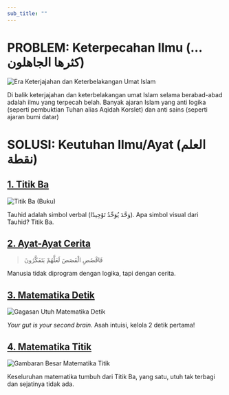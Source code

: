 ```yaml
---
sub_title: ""
---
```

# PROBLEM: Keterpecahan Ilmu (... كثرها الجاهلون)

![Era Keterjajahan dan Keterbelakangan Umat Islam](/images/uploads/era-keterjajahan-dan-keterbelakangan-umat-islam.jpg "Era Keterjajahan dan Keterbelakangan Umat Islam")

Di balik keterjajahan dan keterbelakangan umat Islam selama berabad-abad adalah ilmu yang terpecah belah. Banyak ajaran Islam yang anti logika (seperti pembuktian Tuhan alias Aqidah Korslet) dan anti sains (seperti ajaran bumi datar)

# SOLUSI: Keutuhan Ilmu/Ayat (العلم نقطة)

## [1. Titik Ba](/pages/titik-ba)

![Titik Ba (Buku)](/images/uploads/titik-ba-buku-.jpg "Titik Ba (Buku)")

Tauhid adalah simbol verbal (وَحَّدَ يُوَحِّدُ تَوْحِيدًا). Apa simbol visual dari Tauhid? Titik Ba.

## [2. Ayat-Ayat Cerita](/pages/ayat-cerita)

> فَاقْصُصِ الْقَصَصَ لَعَلَّهُمْ يَتَفَكَّرُونَ

Manusia tidak diprogram dengan logika, tapi dengan cerita.

## [3. Matematika Detik](/pages/matematika-detik)

![Gagasan Utuh Matematika Detik](/images/uploads/whatsapp-image-2025-07-27-at-18.26.47_b8d0e08c.jpg "Gagasan Utuh Matematika Detik")

*Your gut is your second brain*. Asah intuisi, kelola 2 detik pertama!

## [4. Matematika Titik](/pages/matematika-titik)

![Gambaran Besar Matematika Titik](/images/uploads/titik-ke-geometri-aritmetika.jpg "Gambaran Besar Matematika Titik")

Keseluruhan matematika tumbuh dari Titik Ba, yang satu, utuh tak terbagi dan sejatinya tidak ada.

